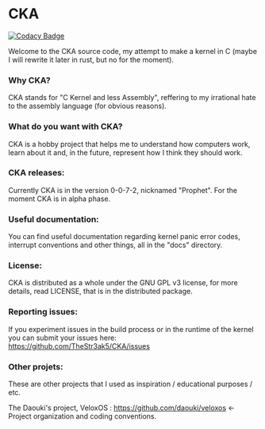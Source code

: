 # CKA
[![Codacy Badge](https://api.codacy.com/project/badge/Grade/18a091eb159d408ea80dd8ceb2d5bad5)](https://www.codacy.com/app/assemblyislaw/CKA?utm_source=github.com&amp;utm_medium=referral&amp;utm_content=TheStr3ak5/CKA&amp;utm_campaign=Badge_Grade)

Welcome to the CKA source code, my attempt to make a kernel in C (maybe I will rewrite it later in rust, but no for the moment).

### Why CKA?
CKA stands for "C Kernel and less Assembly", reffering to my irrational hate to the assembly language (for obvious reasons).

### What do you want with CKA?
CKA is a hobby project that helps me to understand how computers work, learn about it and, in the future, represent how I think they should work.

### CKA releases:
Currently CKA is in the version 0-0-7-2, nicknamed "Prophet".
For the moment CKA is in alpha phase.

### Useful documentation:
You can find useful documentation regarding kernel panic error codes, interrupt conventions and other things, all in the "docs" directory.
### License:
CKA is distributed as a whole under the GNU GPL v3 license, for more details, read LICENSE, that is in the distributed package.

### Reporting issues:
If you experiment issues in the build process or in the runtime of the kernel you can submit your issues here: https://github.com/TheStr3ak5/CKA/issues

### Other projets:
These are other projects that I used as inspiration / educational purposes / etc.

The Daouki's project, VeloxOS : https://github.com/daouki/veloxos <- Project organization and coding conventions.
